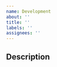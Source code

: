 ```yaml
---
name: Development
about: ''
title: ''
labels: ''
assignees: ''
---
```


## Description

<!--
    Development request description. Why should we implement this?
-->

